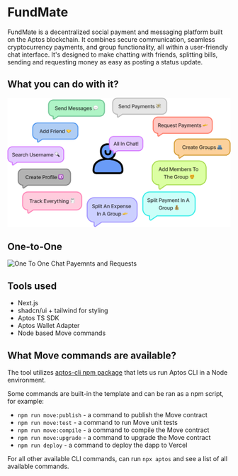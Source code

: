 # FundMate
FundMate is a decentralized social payment and messaging platform built on the Aptos blockchain. It combines secure communication, seamless cryptocurrency payments, and group functionality, all within a user-friendly chat interface. It's designed to make chatting with friends, splitting bills, sending and requesting money as easy as posting a status update.

## What you can do with it?
![Actions](./assets/actions.png)

## One-to-One
![One To One Chat Payemnts and Requests](./assests/one_to_one.png)

## Tools used

- Next.js
- shadcn/ui + tailwind for styling
- Aptos TS SDK
- Aptos Wallet Adapter
- Node based Move commands

## What Move commands are available?

The tool utilizes [aptos-cli npm package](https://github.com/aptos-labs/aptos-cli) that lets us run Aptos CLI in a Node environment.

Some commands are built-in the template and can be ran as a npm script, for example:

- `npm run move:publish` - a command to publish the Move contract
- `npm run move:test` - a command to run Move unit tests
- `npm run move:compile` - a command to compile the Move contract
- `npm run move:upgrade` - a command to upgrade the Move contract
- `npm run deploy` - a command to deploy the dapp to Vercel

For all other available CLI commands, can run `npx aptos` and see a list of all available commands.
